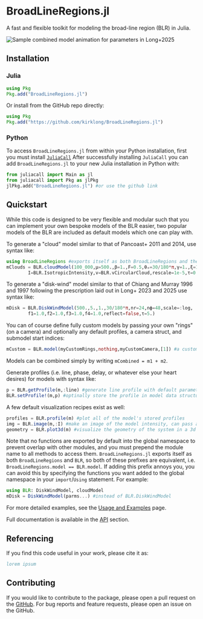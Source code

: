 # BroadLineRegions.jl

A fast and flexible toolkit for modeling the broad-line region (BLR) in Julia.

![Sample combined model animation for parameters in Long+2025](mCombined.gif)
## Installation 
### Julia
```julia
using Pkg
Pkg.add("BroadLineRegions.jl")
```
Or install from the GitHub repo directly:
```julia
using Pkg
Pkg.add("https://github.com/kirklong/BroadLineRegions.jl")
```
### Python
To access `BroadLineRegions.jl` from within your Python installation, first you must install [`JuliaCall`](https://juliapy.github.io/PythonCall.jl/stable/juliacall/)
After successfully installing `JuliaCall` you can add `BroadLineRegions.jl` to your new Julia installation in Python with: 
```python
from juliacall import Main as jl
from juliacall import Pkg as jlPkg
jlPkg.add("BroadLineRegions.jl") #or use the github link
```

## Quickstart 
While this code is designed to be very flexible and modular such that you can implement your own bespoke models of the BLR easier, two popular models of the BLR are included as default models which one can play with. 

To generate a "cloud" model similar to that of Pancoast+ 2011 and 2014, use syntax like:
```julia
using BroadLineRegions #exports itself as both BroadLineRegions and the shorter acronym BLR
mClouds = BLR.cloudModel(100_000,μ=500.,β=1.,F=0.5,θₒ=30/180*π,γ=1.,ξ=1.,i=0.,
        I=BLR.IsotropicIntensity,v=BLR.vCircularCloud,rescale=1e-5,τ=0.0)
```

To generate a "disk-wind" model similar to that of Chiang and Murray 1996 and 1997 following the prescription laid out in Long+ 2023 and 2025 use syntax like:
```julia
mDisk = BLR.DiskWindModel(500.,5.,1.,30/180*π,nr=24,nϕ=48,scale=:log,
        f1=1.0,f2=1.0,f3=1.0,f4=1.0,reflect=false,τ=5.)
```

You can of course define fully custom models by passing your own "rings" (on a camera) and optionally any default profiles, a camera struct, and submodel start indices:

```julia
mCustom = BLR.model(myCustomRings,nothing,myCustomCamera,[1]) #a custom model with no profiles, a user-defined camera for raytracing/visualization, and with no submodels
```

Models can be combined simply by writing `mCombined = m1 + m2`. 

Generate profiles (i.e. line, phase, delay, or whatever else your heart desires) for models with syntax like:
```julia
p = BLR.getProfile(m,:line) #generate line profile with default parameters
BLR.setProfile!(m,p) #optinally store the profile in model data structure 
```

A few default visualization recipes exist as well:
```julia
profiles = BLR.profile(m) #plot all of the model's stored profiles 
img = BLR.image(m,:I) #make an image of the model intensity, can pass any other parameter as well to "image" them
geometry = BLR.plot3d(m) #visualize the geometry of the system in a 3d plot, can also color points according to any parameter
```

Note that no functions are exported by default into the global namespace to prevent overlap with other modules, and you must prepend the module name to all methods to access them. `BroadLineRegions.jl` exports itself as both `BroadLineRegions` and `BLR`, so both of these prefixes are equivalent, i.e. `BroadLineRegions.model == BLR.model`. If adding this prefix annoys you, you can avoid this by specifying the functions you want added to the global namespace in your `import`/`Using` statement. For example:

```julia
using BLR: DiskWindModel, cloudModel
mDisk = DiskWindModel(parms...) #instead of BLR.DiskWindModel
```

For more detailed examples, see the [Usage and Examples](@ref) page.

Full documentation is available in the [API](@ref) section.

## Referencing
If you find this code useful in your work, please cite it as:
```bibtex
lorem ipsum
```

## Contributing
If you would like to contribute to the package, please open a pull request on the [GitHub](https://github.com/kirklong/BroadLineRegions.jl). For bug reports and feature requests, please open an issue on the GitHub. 